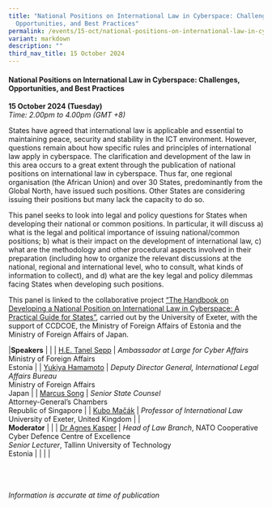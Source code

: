 ```yaml
---
title: "National Positions on International Law in Cyberspace: Challenges,
  Opportunities, and Best Practices"
permalink: /events/15-oct/national-positions-on-international-law-in-cyberspace/
variant: markdown
description: ""
third_nav_title: 15 October 2024
---
```

#### **National Positions on International Law in Cyberspace: Challenges, Opportunities, and Best Practices**

**15 October 2024 (Tuesday)**  
*Time: 2.00pm to 4.00pm (GMT +8)*

States have agreed that international law is applicable and essential to maintaining peace, security and stability in the ICT environment. However, questions remain about how specific rules and principles of international law apply in cyberspace. The clarification and development of the law in this area occurs to a great extent through the publication of national positions on international law in cyberspace. Thus far, one regional organisation (the African Union) and over 30 States, predominantly from the Global North, have issued such positions. Other States are considering issuing their positions but many lack the capacity to do so.

This panel seeks to look into legal and policy questions for States when developing their national or common positions. In particular, it will discuss a) what is the legal and political importance of issuing national/common positions; b) what is their impact on the development of international law, c) what are the methodology and other procedural aspects involved in their preparation (including how to organize the relevant discussions at the national, regional and international level, who to consult, what kinds of information to collect), and d) what are the key legal and policy dilemmas facing States when developing such positions.

This panel is linked to the collaborative project [“The Handbook on Developing a National Position on International Law in Cyberspace: A Practical Guide for States”](https://ccdcoe.org/news/2024/ccdcoe-launches-new-international-cyber-law-project/), carried out by the University of Exeter, with the support of CCDCOE, the Ministry of Foreign Affairs of Estonia and the Ministry of Foreign Affairs of Japan.

|**Speakers**          |                                                              |
| [H.E. Tanel Sepp](/speakers/he-tanel-sepp/)  | *Ambassador at Large for Cyber Affairs*<br>Ministry of Foreign Affairs <br> Estonia           |
| [Yukiya Hamamoto](/speakers/yukiya-hamamoto/)  | *Deputy Director General, International Legal Affairs Bureau*<br>Ministry of
Foreign Affairs<br>Japan           |
| [Marcus Song](/speakers/marcus-song/)  | *Senior State Counsel*<br>Attorney-General’s Chambers<br>Republic of Singapore           |
| [Kubo Mačák](/speakers/kubo-macak/)  | *Professor of International Law* <br>University of Exeter, United Kingdom     |
|<br> **Moderator**          |                                                           |
| [Dr Agnes Kasper](/speakers/dr-agnes-kasper/)  | *Head of Law Branch*, NATO Cooperative Cyber Defence Centre of Excellence<br>*Senior Lecturer*, Tallinn University of Technology <br> Estonia               |
| | |

<br><br><br>
*Information is accurate at time of publication*